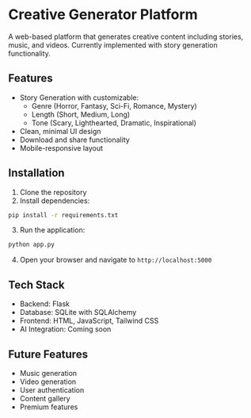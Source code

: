 # Creative Generator Platform

A web-based platform that generates creative content including stories, music, and videos. Currently implemented with story generation functionality.

## Features

- Story Generation with customizable:
  - Genre (Horror, Fantasy, Sci-Fi, Romance, Mystery)
  - Length (Short, Medium, Long)
  - Tone (Scary, Lighthearted, Dramatic, Inspirational)
- Clean, minimal UI design
- Download and share functionality
- Mobile-responsive layout

## Installation

1. Clone the repository
2. Install dependencies:
```bash
pip install -r requirements.txt
```

3. Run the application:
```bash
python app.py
```

4. Open your browser and navigate to `http://localhost:5000`

## Tech Stack

- Backend: Flask
- Database: SQLite with SQLAlchemy
- Frontend: HTML, JavaScript, Tailwind CSS
- AI Integration: Coming soon

## Future Features

- Music generation
- Video generation
- User authentication
- Content gallery
- Premium features
